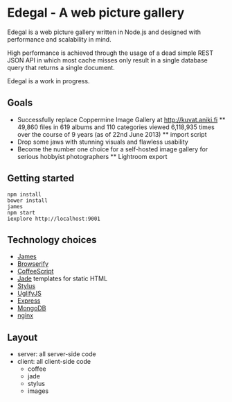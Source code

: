 # Edegal - A web picture gallery

Edegal is a web picture gallery written in Node.js and designed with performance and scalability in mind.

High performance is achieved through the usage of a dead simple REST JSON API in which most cache misses only result in a single database query that returns a single document.

Edegal is a work in progress.

## Goals

* Successfully replace Coppermine Image Gallery at http://kuvat.aniki.fi
** 49,860 files in 619 albums and 110 categories viewed 6,118,935 times over the course of 9 years (as of 22nd June 2013)
** import script
* Drop some jaws with stunning visuals and flawless usability
* Become the number one choice for a self-hosted image gallery for serious hobbyist photographers
** Lightroom export

## Getting started

    npm install
    bower install
    james
    npm start
    iexplore http://localhost:9001

## Technology choices

* [James](https://github.com/leonidas/james.js)
* [Browserify](https://github.com/substack/node-browserify)
* [CoffeeScript](https://github.com/jashkenas/coffee-script)
* [Jade](https://github.com/visionmedia/jade) templates for static HTML
* [Stylus](https://github.com/learnboost/stylus)
* [UglifyJS](https://github.com/mishoo/UglifyJS2)
* [Express](https://github.com/visionmedia/express)
* [MongoDB](https://github.com/mongodb/mongo)
* [nginx](https://github.com/nginx/nginx)

## Layout

* server: all server-side code
* client: all client-side code
  * coffee
  * jade
  * stylus
  * images